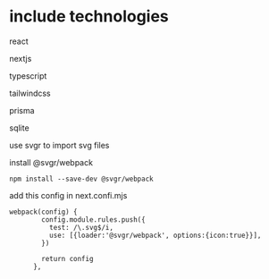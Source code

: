 # include technologies
react

nextjs

typescript

tailwindcss

prisma

sqlite


use svgr to import svg files

install @svgr/webpack
```
npm install --save-dev @svgr/webpack
```
add this config in next.confi.mjs
```
webpack(config) {
        config.module.rules.push({
          test: /\.svg$/i,
          use: [{loader:'@svgr/webpack', options:{icon:true}}],
        })
    
        return config
      },
```